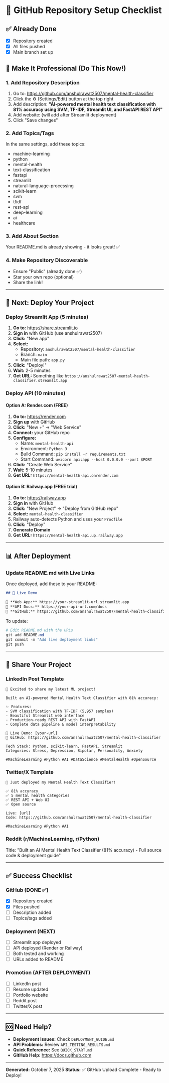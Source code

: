 # 🎯 GitHub Repository Setup Checklist

## ✅ Already Done
- [x] Repository created
- [x] All files pushed
- [x] Main branch set up

## 📝 Make It Professional (Do This Now!)

### 1. Add Repository Description
1. Go to: https://github.com/anshulrawat2507/mental-health-classifier
2. Click the ⚙️ (Settings/Edit) button at the top right
3. Add description: **"AI-powered mental health text classification with 81% accuracy using SVM, TF-IDF, Streamlit UI, and FastAPI REST API"**
4. Add website: (will add after Streamlit deployment)
5. Click "Save changes"

### 2. Add Topics/Tags
In the same settings, add these topics:
- machine-learning
- python
- mental-health
- text-classification
- fastapi
- streamlit
- natural-language-processing
- scikit-learn
- svm
- tfidf
- rest-api
- deep-learning
- ai
- healthcare

### 3. Add About Section
Your README.md is already showing - it looks great! ✅

### 4. Make Repository Discoverable
- Ensure "Public" (already done ✅)
- Star your own repo (optional)
- Share the link!

---

## 🚀 Next: Deploy Your Project

### Deploy Streamlit App (5 minutes)
1. **Go to:** https://share.streamlit.io
2. **Sign in** with GitHub (use anshulrawat2507)
3. **Click:** "New app"
4. **Select:**
   - Repository: `anshulrawat2507/mental-health-classifier`
   - Branch: `main`
   - Main file path: `app.py`
5. **Click:** "Deploy!"
6. **Wait:** 2-5 minutes
7. **Get URL:** Something like `https://anshulrawat2507-mental-health-classifier.streamlit.app`

### Deploy API (10 minutes)

#### Option A: Render.com (FREE)
1. **Go to:** https://render.com
2. **Sign up** with GitHub
3. **Click:** "New +" → "Web Service"
4. **Connect:** your GitHub repo
5. **Configure:**
   - Name: `mental-health-api`
   - Environment: `Python 3`
   - Build Command: `pip install -r requirements.txt`
   - Start Command: `uvicorn api:app --host 0.0.0.0 --port $PORT`
6. **Click:** "Create Web Service"
7. **Wait:** 5-10 minutes
8. **Get URL:** `https://mental-health-api.onrender.com`

#### Option B: Railway.app (FREE trial)
1. **Go to:** https://railway.app
2. **Sign in** with GitHub
3. **Click:** "New Project" → "Deploy from GitHub repo"
4. **Select:** `mental-health-classifier`
5. Railway auto-detects Python and uses your `Procfile`
6. **Click:** "Deploy"
7. **Generate Domain**
8. **Get URL:** `https://mental-health-api.up.railway.app`

---

## 📊 After Deployment

### Update README.md with Live Links
Once deployed, add these to your README:

```markdown
## 🌟 Live Demo

🔗 **Web App:** https://your-streamlit-url.streamlit.app
🔗 **API Docs:** https://your-api-url.com/docs
🔗 **GitHub:** https://github.com/anshulrawat2507/mental-health-classifier
```

To update:
```powershell
# Edit README.md with the URLs
git add README.md
git commit -m "Add live deployment links"
git push
```

---

## 📣 Share Your Project

### LinkedIn Post Template
```
🚀 Excited to share my latest ML project!

Built an AI-powered Mental Health Text Classifier with 81% accuracy:

✨ Features:
- SVM classification with TF-IDF (5,957 samples)
- Beautiful Streamlit web interface
- Production-ready REST API with FastAPI
- Complete data pipeline & model interpretability

🔗 Live Demo: [your-url]
🔗 GitHub: https://github.com/anshulrawat2507/mental-health-classifier

Tech Stack: Python, scikit-learn, FastAPI, Streamlit
Categories: Stress, Depression, Bipolar, Personality, Anxiety

#MachineLearning #Python #AI #DataScience #MentalHealth #OpenSource
```

### Twitter/X Template
```
🧠 Just deployed my Mental Health Text Classifier!

✅ 81% accuracy
✅ 5 mental health categories
✅ REST API + Web UI
✅ Open source

Live: [url]
Code: https://github.com/anshulrawat2507/mental-health-classifier

#MachineLearning #Python #AI
```

### Reddit (r/MachineLearning, r/Python)
Title: "Built an AI Mental Health Text Classifier (81% accuracy) - Full source code & deployment guide"

---

## ✅ Success Checklist

### GitHub (DONE ✅)
- [x] Repository created
- [x] Files pushed
- [ ] Description added
- [ ] Topics/tags added

### Deployment (NEXT)
- [ ] Streamlit app deployed
- [ ] API deployed (Render or Railway)
- [ ] Both tested and working
- [ ] URLs added to README

### Promotion (AFTER DEPLOYMENT)
- [ ] LinkedIn post
- [ ] Resume updated
- [ ] Portfolio website
- [ ] Reddit post
- [ ] Twitter/X post

---

## 🆘 Need Help?

- **Deployment Issues:** Check `DEPLOYMENT_GUIDE.md`
- **API Problems:** Review `API_TESTING_RESULTS.md`
- **Quick Reference:** See `QUICK_START.md`
- **GitHub Help:** https://docs.github.com

---

**Generated:** October 7, 2025
**Status:** ✅ GitHub Upload Complete - Ready to Deploy!

